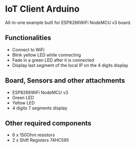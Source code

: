 # IoT Client Arduino

All-in-one example built for ESP8266WiFi NodeMCU v3 board.


## Functionalities

- Connect to WiFi
- Blink yellow LED while connecting
- Fade in a green LED after it is connected
- Display last segment of the local IP on the 4 digits display


## Board, Sensors and other attachments

- ESP8266WiFi NodeMCU v3
- Green LED
- Yellow LED
- 4 digits 7 segments display


## Other required components

- 6 x 150Ohm resistors
- 2 x Shift Registers 74HC595 

